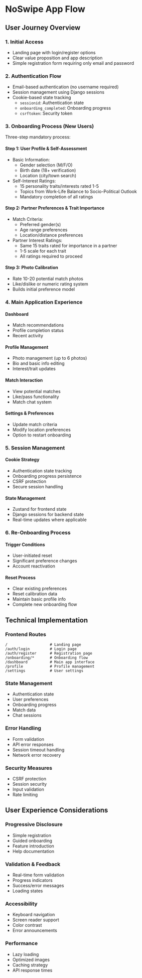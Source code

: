 # NoSwipe App Flow

## User Journey Overview

### 1. Initial Access
- Landing page with login/register options
- Clear value proposition and app description
- Simple registration form requiring only email and password

### 2. Authentication Flow
- Email-based authentication (no username required)
- Session management using Django sessions
- Cookie-based state tracking
  - `sessionid`: Authentication state
  - `onboarding_completed`: Onboarding progress
  - `csrftoken`: Security token

### 3. Onboarding Process (New Users)
Three-step mandatory process:

#### Step 1: User Profile & Self-Assessment
- Basic Information:
  - Gender selection (M/F/O)
  - Birth date (18+ verification)
  - Location (city/town search)
- Self-Interest Ratings:
  - 15 personality traits/interests rated 1-5
  - Topics from Work-Life Balance to Socio-Political Outlook
  - Mandatory completion of all ratings

#### Step 2: Partner Preferences & Trait Importance
- Match Criteria:
  - Preferred gender(s)
  - Age range preferences
  - Location/distance preferences
- Partner Interest Ratings:
  - Same 15 traits rated for importance in a partner
  - 1-5 scale for each trait
  - All ratings required to proceed

#### Step 3: Photo Calibration
- Rate 10-20 potential match photos
- Like/dislike or numeric rating system
- Builds initial preference model

### 4. Main Application Experience

#### Dashboard
- Match recommendations
- Profile completion status
- Recent activity

#### Profile Management
- Photo management (up to 6 photos)
- Bio and basic info editing
- Interest/trait updates

#### Match Interaction
- View potential matches
- Like/pass functionality
- Match chat system

#### Settings & Preferences
- Update match criteria
- Modify location preferences
- Option to restart onboarding

### 5. Session Management

#### Cookie Strategy
- Authentication state tracking
- Onboarding progress persistence
- CSRF protection
- Secure session handling

#### State Management
- Zustand for frontend state
- Django sessions for backend state
- Real-time updates where applicable

### 6. Re-Onboarding Process

#### Trigger Conditions
- User-initiated reset
- Significant preference changes
- Account reactivation

#### Reset Process
- Clear existing preferences
- Reset calibration data
- Maintain basic profile info
- Complete new onboarding flow

## Technical Implementation

### Frontend Routes
```
/                   # Landing page
/auth/login         # Login page
/auth/register      # Registration page
/onboarding/*       # Onboarding flow
/dashboard          # Main app interface
/profile            # Profile management
/settings           # User settings
```

### State Management
- Authentication state
- User preferences
- Onboarding progress
- Match data
- Chat sessions

### Error Handling
- Form validation
- API error responses
- Session timeout handling
- Network error recovery

### Security Measures
- CSRF protection
- Session security
- Input validation
- Rate limiting

## User Experience Considerations

### Progressive Disclosure
- Simple registration
- Guided onboarding
- Feature introduction
- Help documentation

### Validation & Feedback
- Real-time form validation
- Progress indicators
- Success/error messages
- Loading states

### Accessibility
- Keyboard navigation
- Screen reader support
- Color contrast
- Error announcements

### Performance
- Lazy loading
- Optimized images
- Caching strategy
- API response times 